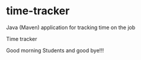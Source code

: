 # time-tracker
Java (Maven) application for tracking time on the job

Time tracker

Good morning Students and good bye!!!
